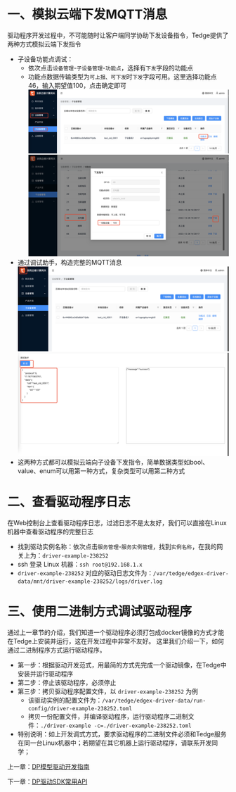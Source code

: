 # 一、模拟云端下发MQTT消息
驱动程序开发过程中，不可能随时让客户端同学协助下发设备指令，Tedge提供了两种方式模拟云端下发指令
- 子设备功能点调试：
    - 依次点击`设备管理`-`子设备管理`-`功能点`，选择有`下发`字段的功能点
    - 功能点数据传输类型为`可上报、可下发`时`下发`字段可用。这里选择功能点46，输入期望值100，点击确定即可
    ![功能点控制1](../images/TedgeWeb/功能点控制1.png)
    ![功能点控制2](../images/TedgeWeb/功能点控制2.png)
- 通过调试助手，构造完整的MQTT消息
    ![调试助手1](../images/TedgeWeb/调试助手1.png)
    ![调试助手2](../images/TedgeWeb/调试助手2.png)
- 这两种方式都可以模拟云端向子设备下发指令，简单数据类型如bool、value、enum可以用第一种方式，复杂类型可以用第二种方式

# 二、查看驱动程序日志
在Web控制台上查看驱动程序日志，过滤日志不是太友好，我们可以直接在Linux机器中查看驱动程序的完整日志
- 找到驱动实例名称：依次点击`服务管理`-`服务实例管理`，找到`实例名称`，在我的网关上为：`driver-example-238252`
- ssh 登录 Linux 机器：`ssh root@192.168.1.x`
- `driver-example-238252` 对应的驱动日志文件为：`/var/tedge/edgex-driver-data/mnt/driver-example-238252/logs/driver.log`

# 三、使用二进制方式调试驱动程序
通过上一章节的介绍，我们知道一个驱动程序必须打包成docker镜像的方式才能在Tedge上安装并运行，这在开发过程中非常不友好。
这里我们介绍一下，如何通过二进制程序方式运行驱动程序。
- 第一步：根据驱动开发范式，用最简的方式先完成一个驱动镜像，在Tedge中安装并运行驱动程序
- 第二步：停止该驱动程序，必须停止
- 第三步：拷贝驱动程序配置文件，以 `driver-example-238252` 为例
    - 该驱动实例的配置文件为：`/var/tedge/edgex-driver-data/run-config/driver-example-238252.toml`
    - 拷贝一份配置文件，并编译驱动程序，运行驱动程序二进制文件：`./driver-example -c=./driver-example-238252.toml`
- 特别说明：如上开发调式方式，要求驱动程序的二进制文件必须和Tedge服务在同一台Linux机器中；若期望在其它机器上运行驱动程序，请联系开发同学；

上一章：[DP模型驱动开发指南](./developdp.md)

下一章：[DP驱动SDK常用API](./sdkapi.md)
